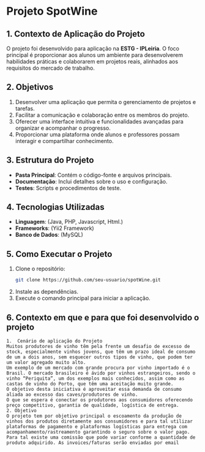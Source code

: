 # Projeto SpotWine

## 1. Contexto de Aplicação do Projeto
O projeto foi desenvolvido para aplicação na **ESTG - IPLeiria**. O foco principal é proporcionar aos alunos um ambiente para desenvolverem habilidades práticas e colaborarem em projetos reais, alinhados aos requisitos do mercado de trabalho.

## 2. Objetivos
1. Desenvolver uma aplicação que permita o gerenciamento de projetos e tarefas.
2. Facilitar a comunicação e colaboração entre os membros do projeto.
3. Oferecer uma interface intuitiva e funcionalidades avançadas para organizar e acompanhar o progresso.
4. Proporcionar uma plataforma onde alunos e professores possam interagir e compartilhar conhecimento.

## 3. Estrutura do Projeto
- **Pasta Principal**: Contém o código-fonte e arquivos principais.
- **Documentação**: Inclui detalhes sobre o uso e configuração.
- **Testes**: Scripts e procedimentos de teste.

## 4. Tecnologias Utilizadas
- **Linguagem**: (Java, PHP, Javascript, Html.)
- **Frameworks**: (Yii2 Framework)
- **Banco de Dados**: (MySQL)

## 5. Como Executar o Projeto
1. Clone o repositório:
    ```bash
    git clone https://github.com/seu-usuario/spotWine.git
    ```
2. Instale as dependências.
3. Execute o comando principal para iniciar a aplicação.

## 6. Contexto em que e para que foi desenvolvido o projeto
    1.	Cenário de aplicação do Projeto
    Muitos produtores de vinho têm pela frente um desafio de excesso de stock, especialmente vinhos jovens, que têm um prazo ideal de consumo de um a dois anos, sem esquecer outros tipos de vinho, que podem ter um valor agregado muito alto. 
    Um exemplo de um mercado com grande procura por vinho importado é o Brasil. O mercado brasileiro é ávido por vinhos estrangeiros, sendo o vinho “Periquita”, um dos exemplos mais conhecidos, assim como as castas de vinho do Porto, que têm uma aceitação muito grande. 
    O objetivo desta iniciativa é aproveitar essa demanda de consumo aliada ao excesso das caves/produtores de vinho.
    O que se espera é conectar os produtores aos consumidores oferecendo preço competitivo, garantia de qualidade, logística de entrega. 
    2. Objetivo
    O projeto tem por objetivo principal o escoamento da produção de vinhos dos produtos diretamente aos consumidores e para tal utilizar plataformas de pagamento e plataformas logísticas para entrega com acompanhamento/rastreamento garantindo o seguro sobre o valor pago. Para tal existe uma comissão que pode variar conforme a quantidade de produto adquirido. As invoices/faturas serão enviadas por email
